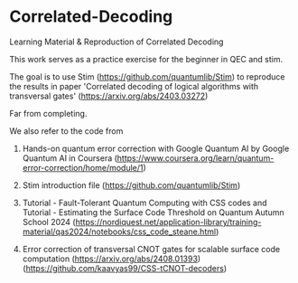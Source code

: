 # Correlated-Decoding
Learning Material &amp; Reproduction of Correlated Decoding 


This work serves as a practice exercise for the beginner in QEC and stim. 

The goal is to use Stim (https://github.com/quantumlib/Stim) to reproduce the results in paper 'Correlated decoding of logical algorithms with transversal gates' (https://arxiv.org/abs/2403.03272)

Far from completing. 

We also refer to the code from 

1. Hands-on quantum error correction with Google Quantum AI by Google Quantum AI in Coursera (https://www.coursera.org/learn/quantum-error-correction/home/module/1)
 
2. Stim introduction file (https://github.com/quantumlib/Stim)

3. Tutorial - Fault-Tolerant Quantum Computing with CSS codes and Tutorial - Estimating the Surface Code Threshold on Quantum Autumn School 2024 (https://nordiquest.net/application-library/training-material/qas2024/notebooks/css_code_steane.html)

4. Error correction of transversal CNOT gates for scalable surface code computation (https://arxiv.org/abs/2408.01393) (https://github.com/kaavyas99/CSS-tCNOT-decoders)

